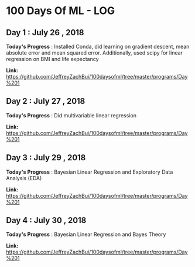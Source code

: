 # 100 Days Of ML - LOG

## Day 1 : July 26 , 2018
 
**Today's Progress** : Installed Conda, did learning on gradient descent, mean absolute error and mean squared error. Additionally, used scipy for linear regression on BMI and life expectancy

**Link:** https://github.com/JeffreyZachBui/100daysofml/tree/master/programs/Day%201 

## Day 2 : July 27 , 2018
 
**Today's Progress** : Did multivariable  linear regression

**Link:** https://github.com/JeffreyZachBui/100daysofml/tree/master/programs/Day%201 

## Day 3 : July 29 , 2018
 
**Today's Progress** : Bayesian Linear Regression and Exploratory Data Analysis (EDA)


**Link:** https://github.com/JeffreyZachBui/100daysofml/tree/master/programs/Day%201 

## Day 4 : July 30 , 2018
 
**Today's Progress** : Bayesian Linear Regression and Bayes Theory


**Link:** https://github.com/JeffreyZachBui/100daysofml/tree/master/programs/Day%201 